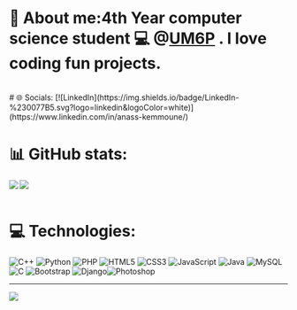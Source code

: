 # 👋 About me:4th Year computer science student 💻 @[UM6P](https://um6p.ma/) . I love coding fun projects.<br>
<br>
# 🌐 Socials:
[![LinkedIn](https://img.shields.io/badge/LinkedIn-%230077B5.svg?logo=linkedin&logoColor=white)](https://www.linkedin.com/in/anass-kemmoune/)


# 📊 GitHub stats:
<img align="left" src="https://github-readme-stats.vercel.app/api?username=anassKEMMOUNE&show_icons=true&theme=tokyonight">
<img src="https://github-readme-stats.vercel.app/api/top-langs/?username=anassKEMMOUNE&layout=compact&theme=tokyonight">
<br><br>



# 💻 Technologies:
![C++](https://img.shields.io/badge/-C++-00599C.svg?logo=cplusplus&style=for-the-badge) ![Python](https://img.shields.io/badge/python-3670A0?style=for-the-badge&logo=python&logoColor=ffdd54) ![PHP](https://img.shields.io/badge/php-%23777BB4.svg?style=for-the-badge&logo=php&logoColor=white) ![HTML5](https://img.shields.io/badge/html5-%23E34F26.svg?style=for-the-badge&logo=html5&logoColor=white) ![CSS3](https://img.shields.io/badge/css3-%231572B6.svg?style=for-the-badge&logo=css3&logoColor=white) ![JavaScript](https://img.shields.io/badge/javascript-%23323330.svg?style=for-the-badge&logo=javascript&logoColor=%23F7DF1E)  ![Java](https://img.shields.io/badge/java-%23ED8B00.svg?style=for-the-badge&logo=openjdk&logoColor=white) ![MySQL](https://img.shields.io/badge/mysql-%2300f.svg?style=for-the-badge&logo=mysql&logoColor=white) 	![C](https://img.shields.io/badge/c-%2300599C.svg?style=for-the-badge&logo=c&logoColor=white) ![Bootstrap](https://img.shields.io/badge/bootstrap-%23563D7C.svg?style=for-the-badge&logo=bootstrap&logoColor=white) ![Django](https://img.shields.io/badge/-Django-09E220.svg?logo=django&style=for-the-badge)![Photoshop](https://img.shields.io/badge/-Adobe%20photoshop-00008B.svg?logo=adobe-photoshop&style=for-the-badge)


---
[![](https://visitcount.itsvg.in/api?id=anassKEMMOUNE&label=Profile%20Views&color=6&icon=5&pretty=false)](https://visitcount.itsvg.in)
